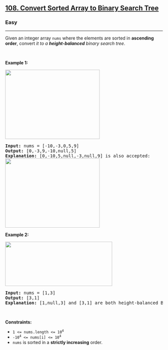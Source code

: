 <h2><a href="https://leetcode.com/problems/convert-sorted-array-to-binary-search-tree/description/?envType=problem-list-v2&envId=tree">108. Convert Sorted Array to Binary Search Tree</a></h2><h3>Easy</h3><hr><p>Given an integer array <code>nums</code> where the elements are sorted in <strong>ascending order</strong>, convert <em>it to a </em><span data-keyword="height-balanced"><strong><em>height-balanced</em></strong></span> <em>binary search tree</em>.</p>

<p>&nbsp;</p>
<p><strong class="example">Example 1:</strong></p>
<img alt="" src="https://assets.leetcode.com/uploads/2021/02/18/btree1.jpg" style="width: 302px; height: 222px;" />
<pre>
<strong>Input:</strong> nums = [-10,-3,0,5,9]
<strong>Output:</strong> [0,-3,9,-10,null,5]
<strong>Explanation:</strong> [0,-10,5,null,-3,null,9] is also accepted:
<img alt="" src="https://assets.leetcode.com/uploads/2021/02/18/btree2.jpg" style="width: 302px; height: 222px;" />
</pre>

<p><strong class="example">Example 2:</strong></p>
<img alt="" src="https://assets.leetcode.com/uploads/2021/02/18/btree.jpg" style="width: 342px; height: 142px;" />
<pre>
<strong>Input:</strong> nums = [1,3]
<strong>Output:</strong> [3,1]
<strong>Explanation:</strong> [1,null,3] and [3,1] are both height-balanced BSTs.
</pre>

<p>&nbsp;</p>
<p><strong>Constraints:</strong></p>

<ul>
	<li><code>1 &lt;= nums.length &lt;= 10<sup>4</sup></code></li>
	<li><code>-10<sup>4</sup> &lt;= nums[i] &lt;= 10<sup>4</sup></code></li>
	<li><code>nums</code> is sorted in a <strong>strictly increasing</strong> order.</li>
</ul>
